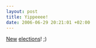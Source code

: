 ```yaml
--- 
layout: post
title: Yippeeee!
date: 2006-06-29 20:21:01 +02:00
---
```

[New](http://www.nu.nl/news/767451/11/Kabinet-Balkenende_II_gevallen.html "Kabinet-Balkenende II gevallen") [elections](http://www.nieuwnieuws.nl/archives/2006/06/d66bewindslieden_stappen_uit_k.html#more "Kabinet-Balkenende II is ten einde")! ;)
